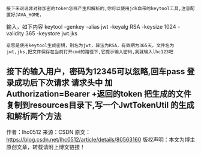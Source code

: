     接下来说说非对称加密的token怎样产生和解析的,你可以使用jdk自带的keytool工具,注意配置好JAVA_HOME，
输入，如下内容
    keytool -genkey -alias jwt -keyalg  RSA -keysize 1024 -validity 365 -keystore jwt.jks

    意思是使用keytool生成密钥，别名为jwt，算法为RSA，有效期为365天，文件名为jwt,jks,把文件保存在当前打开cmd的路径下,它提示输入密码,我就输入lhc123吧
接下的输入用户，密码为12345可以忽略,回车pass
登录成功后下次请求 请求头中 加 Authorization=Bearer +返回的token
把生成的文件复制到resources目录下,写一个JwtTokenUtil 的生成和解析两个方法
---------------------
作者：lhc0512
来源：CSDN
原文：https://blog.csdn.net/lhc0512/article/details/80563160
版权声明：本文为博主原创文章，转载请附上博文链接！